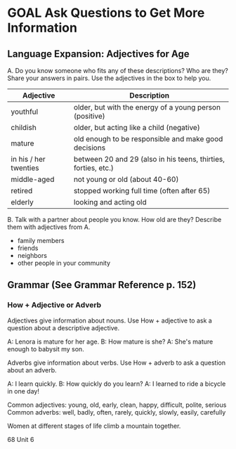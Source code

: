 # GOAL Ask Questions to Get More Information

## Language Expansion: Adjectives for Age

A. Do you know someone who fits any of these descriptions? Who are they? Share your answers in pairs. Use the adjectives in the box to help you.

| Adjective | Description |
|-----------|-------------|
| youthful | older, but with the energy of a young person (positive) |
| childish | older, but acting like a child (negative) |
| mature | old enough to be responsible and make good decisions |
| in his / her twenties | between 20 and 29 (also in his teens, thirties, forties, etc.) |
| middle-aged | not young or old (about 40-60) |
| retired | stopped working full time (often after 65) |
| elderly | looking and acting old |

B. Talk with a partner about people you know. How old are they? Describe them with adjectives from A.

- family members
- friends
- neighbors
- other people in your community

## Grammar (See Grammar Reference p. 152)

### How + Adjective or Adverb

Adjectives give information about nouns.
Use How + adjective to ask a question about a descriptive adjective.

A: Lenora is mature for her age.
B: How mature is she?
A: She's mature enough to babysit my son.

Adverbs give information about verbs.
Use How + adverb to ask a question about an adverb.

A: I learn quickly.
B: How quickly do you learn?
A: I learned to ride a bicycle in one day!

Common adjectives: young, old, early, clean, happy, difficult, polite, serious
Common adverbs: well, badly, often, rarely, quickly, slowly, easily, carefully

Women at different stages of life climb a mountain together.

68 Unit 6